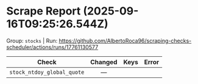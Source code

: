 # Scrape Report (2025-09-16T09:25:26.544Z)

Group: `stocks`  |  Run: https://github.com/AlbertoRoca96/scraping-checks-scheduler/actions/runs/17761130577

| Check | Changed | Keys | Error |
|---|:---:|:--|:--|
| `stock_ntdoy_global_quote` | — |  |  |
